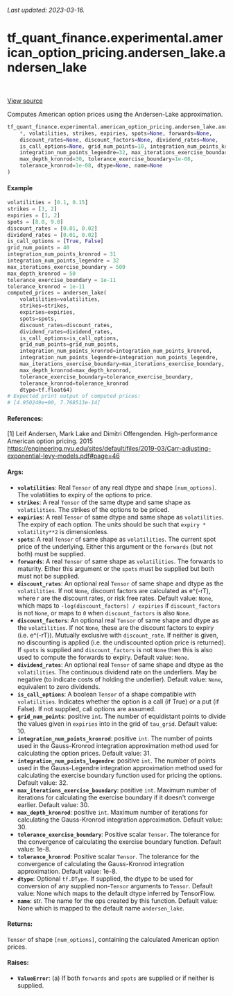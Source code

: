 <!--
This file is generated by a tool. Do not edit directly.
For open-source contributions the docs will be updated automatically.
-->

*Last updated: 2023-03-16.*

<div itemscope itemtype="http://developers.google.com/ReferenceObject">
<meta itemprop="name" content="tf_quant_finance.experimental.american_option_pricing.andersen_lake.andersen_lake" />
<meta itemprop="path" content="Stable" />
</div>

# tf_quant_finance.experimental.american_option_pricing.andersen_lake.andersen_lake

<!-- Insert buttons and diff -->

<table class="tfo-notebook-buttons tfo-api" align="left">
</table>

<a target="_blank" href="https://github.com/paolodelia99/tf-quant-finance/blob/master/tf_quant_finance/experimental/american_option_pricing/andersen_lake.py">View source</a>



Computes American option prices using the Andersen-Lake approximation.

```python
tf_quant_finance.experimental.american_option_pricing.andersen_lake.andersen_lake(
    *, volatilities, strikes, expiries, spots=None, forwards=None,
    discount_rates=None, discount_factors=None, dividend_rates=None,
    is_call_options=None, grid_num_points=10, integration_num_points_kronrod=31,
    integration_num_points_legendre=32, max_iterations_exercise_boundary=30,
    max_depth_kronrod=30, tolerance_exercise_boundary=1e-08,
    tolerance_kronrod=1e-08, dtype=None, name=None
)
```



<!-- Placeholder for "Used in" -->

#### Example

```python
volatilities = [0.1, 0.15]
strikes = [3, 2]
expiries = [1, 2]
spots = [8.0, 9.0]
discount_rates = [0.01, 0.02]
dividend_rates = [0.01, 0.02]
is_call_options = [True, False]
grid_num_points = 40
integration_num_points_kronrod = 31
integration_num_points_legendre = 32
max_iterations_exercise_boundary = 500
max_depth_kronrod = 50
tolerance_exercise_boundary = 1e-11
tolerance_kronrod = 1e-11
computed_prices = andersen_lake(
    volatilities=volatilities,
    strikes=strikes,
    expiries=expiries,
    spots=spots,
    discount_rates=discount_rates,
    dividend_rates=dividend_rates,
    is_call_options=is_call_options,
    grid_num_points=grid_num_points,
    integration_num_points_kronrod=integration_num_points_kronrod,
    integration_num_points_legendre=integration_num_points_legendre,
    max_iterations_exercise_boundary=max_iterations_exercise_boundary,
    max_depth_kronrod=max_depth_kronrod,
    tolerance_exercise_boundary=tolerance_exercise_boundary,
    tolerance_kronrod=tolerance_kronrod
    dtype=tf.float64)
# Expected print output of computed prices:
# [4.950249e+00, 7.768513e-14]
```

#### References:
[1] Leif Andersen, Mark Lake and Dimitri Offengenden. High-performance
American option pricing. 2015
https://engineering.nyu.edu/sites/default/files/2019-03/Carr-adjusting-exponential-levy-models.pdf#page=46

#### Args:


* <b>`volatilities`</b>: Real `Tensor` of any real dtype and shape `[num_options]`.
  The volatilities to expiry of the options to price.
* <b>`strikes`</b>: A real `Tensor` of the same dtype and same shape as `volatilities`.
  The strikes of the options to be priced.
* <b>`expiries`</b>: A real `Tensor` of same dtype and same shape as `volatilities`.
  The expiry of each option. The units should be such that
  `expiry * volatility**2` is dimensionless.
* <b>`spots`</b>: A real `Tensor` of same shape as `volatilities`. The current spot
  price of the underlying. Either this argument or the `forwards` (but not
  both) must be supplied.
* <b>`forwards`</b>: A real `Tensor` of same shape as `volatilities`. The forwards to
  maturity. Either this argument or the `spots` must be supplied but both
  must not be supplied.
* <b>`discount_rates`</b>: An optional real `Tensor` of same shape and dtype as the
  `volatilities`. If not `None`, discount factors are calculated as e^(-rT),
  where r are the discount rates, or risk free rates.
  Default value: `None`, which maps to `-log(discount_factors) / expiries`
    if `discount_factors` is not `None`, or maps to `0` when
    `discount_factors` is also `None`.
* <b>`discount_factors`</b>: An optional real `Tensor` of same shape and dtype as the
  `volatilities`. If not `None`, these are the discount factors to expiry
  (i.e. e^(-rT)). Mutually exclusive with `discount_rate`. If neither is
  given, no discounting is applied (i.e. the undiscounted option price is
  returned). If `spots` is supplied and `discount_factors` is not `None`
  then this is also used to compute the forwards to expiry.
  Default value: `None`.
* <b>`dividend_rates`</b>: An optional real `Tensor` of same shape and dtype as the
  `volatilities`. The continuous dividend rate on the underliers. May be
  negative (to indicate costs of holding the underlier).
  Default value: `None`, equivalent to zero dividends.
* <b>`is_call_options`</b>: A boolean `Tensor` of a shape compatible with
  `volatilities`. Indicates whether the option is a call (if True) or a put
  (if False). If not supplied, call options are assumed.
* <b>`grid_num_points`</b>: positive `int`. The number of equidistant points to divide
  the values given in `expiries` into in the grid of `tau_grid`.
  Default value: 10.
* <b>`integration_num_points_kronrod`</b>: positive `int`. The number of points used in
  the Gauss-Kronrod integration approximation method used for
  calculating the option prices.
  Default value: 31.
* <b>`integration_num_points_legendre`</b>: positive `int`. The number of points used
  in the Gauss-Legendre integration approximation method used for
  calculating the exercise boundary function used for pricing the options.
  Default value: 32.
* <b>`max_iterations_exercise_boundary`</b>: positive `int`. Maximum number of
  iterations for calculating the exercise boundary if it doesn't converge
  earlier.
  Default value: 30.
* <b>`max_depth_kronrod`</b>: positive `int`. Maximum number of iterations for
  calculating the Gauss-Kronrod integration approximation.
  Default value: 30.
* <b>`tolerance_exercise_boundary`</b>: Positive scalar `Tensor`. The tolerance for the
  convergence of calculating the exercise boundary function.
  Default value: 1e-8.
* <b>`tolerance_kronrod`</b>: Positive scalar `Tensor`. The tolerance for the
  convergence of calculating the Gauss-Kronrod integration approximation.
  Default value: 1e-8.
* <b>`dtype`</b>: Optional `tf.DType`. If supplied, the dtype to be used for conversion
  of any supplied non-`Tensor` arguments to `Tensor`.
  Default value: None which maps to the default dtype inferred by
    TensorFlow.
* <b>`name`</b>: str. The name for the ops created by this function.
  Default value: None which is mapped to the default name `andersen_lake`.


#### Returns:

`Tensor` of shape `[num_options]`, containing the calculated American option
prices.



#### Raises:


* <b>`ValueError`</b>:   (a) If both `forwards` and `spots` are supplied or if neither is supplied.